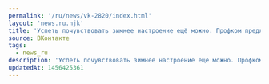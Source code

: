 ```yaml
---
permalink: '/ru/news/vk-2820/index.html'
layout: 'news.ru.njk'
title: 'Успеть почувствовать зимнее настроение ещё можно. Профком предлагает билеты на каток «Северное …'
source: ВКонтакте
tags:
  - news_ru
description: 'Успеть почувствовать зимнее настроение ещё можно. Профком предлагает билеты на каток «Северное …'
updatedAt: 1456425361
---
```

